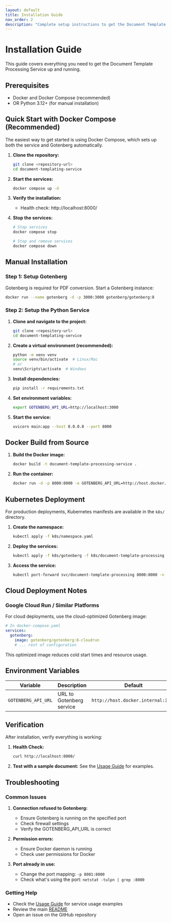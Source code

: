 ```yaml
---
layout: default
title: Installation Guide
nav_order: 2
description: "Complete setup instructions to get the Document Template Processing Service running in any environment."
---
```


# Installation Guide

This guide covers everything you need to get the Document Template Processing Service up and running.

## Prerequisites

- Docker and Docker Compose (recommended)
- OR Python 3.12+ (for manual installation)

## Quick Start with Docker Compose (Recommended)

The easiest way to get started is using Docker Compose, which sets up both the service and Gotenberg automatically.

1. **Clone the repository:**
   ```bash
   git clone <repository-url>
   cd document-templating-service
   ```

2. **Start the services:**
   ```bash
   docker compose up -d
   ```

3. **Verify the installation:**
   - Health check: http://localhost:8000/

4. **Stop the services:**
   ```bash
   # Stop services
   docker compose stop
   
   # Stop and remove services
   docker compose down
   ```

## Manual Installation

### Step 1: Setup Gotenberg

Gotenberg is required for PDF conversion. Start a Gotenberg instance:

```bash
docker run --name gotenberg -d -p 3000:3000 gotenberg/gotenberg:8
```

### Step 2: Setup the Python Service

1. **Clone and navigate to the project:**
   ```bash
   git clone <repository-url>
   cd document-templating-service
   ```

2. **Create a virtual environment (recommended):**
   ```bash
   python -m venv venv
   source venv/bin/activate  # Linux/Mac
   # or
   venv\Scripts\activate  # Windows
   ```

3. **Install dependencies:**
   ```bash
   pip install -r requirements.txt
   ```

4. **Set environment variables:**
   ```bash
   export GOTENBERG_API_URL=http://localhost:3000
   ```

5. **Start the service:**
   ```bash
   uvicorn main:app --host 0.0.0.0 --port 8000
   ```

## Docker Build from Source

1. **Build the Docker image:**
   ```bash
   docker build -t document-template-processing-service .
   ```

2. **Run the container:**
   ```bash
   docker run -d -p 8000:8000 -e GOTENBERG_API_URL=http://host.docker.internal:3000 --name dtps document-template-processing-service
   ```

## Kubernetes Deployment

For production deployments, Kubernetes manifests are available in the `k8s/` directory.

1. **Create the namespace:**
   ```bash
   kubectl apply -f k8s/namespace.yaml
   ```

2. **Deploy the services:**
   ```bash
   kubectl apply -f k8s/gotenberg -f k8s/document-template-processing
   ```

3. **Access the service:**
   ```bash
   kubectl port-forward svc/document-template-processing 8000:8000 -n utils
   ```

## Cloud Deployment Notes

### Google Cloud Run / Similar Platforms

For cloud deployments, use the cloud-optimized Gotenberg image:

```yaml
# In docker-compose.yaml
services:
  gotenberg:
    image: gotenberg/gotenberg:8-cloudrun
    # ... rest of configuration
```

This optimized image reduces cold start times and resource usage.

## Environment Variables

| Variable | Description | Default | Required |
|----------|-------------|---------|----------|
| `GOTENBERG_API_URL` | URL to Gotenberg service | `http://host.docker.internal:3000` | Yes |

## Verification

After installation, verify everything is working:

1. **Health Check:**
   ```bash
   curl http://localhost:8000/
   ```

2. **Test with a sample document:**
   See the [Usage Guide](usage.md) for examples.

## Troubleshooting

### Common Issues

1. **Connection refused to Gotenberg:**
   - Ensure Gotenberg is running on the specified port
   - Check firewall settings
   - Verify the GOTENBERG_API_URL is correct

2. **Permission errors:**
   - Ensure Docker daemon is running
   - Check user permissions for Docker

3. **Port already in use:**
   - Change the port mapping: `-p 8001:8000`
   - Check what's using the port: `netstat -tulpn | grep :8000`

### Getting Help

- Check the [Usage Guide](usage.md) for service usage examples
- Review the main [README](../README.md)
- Open an issue on the GitHub repository 